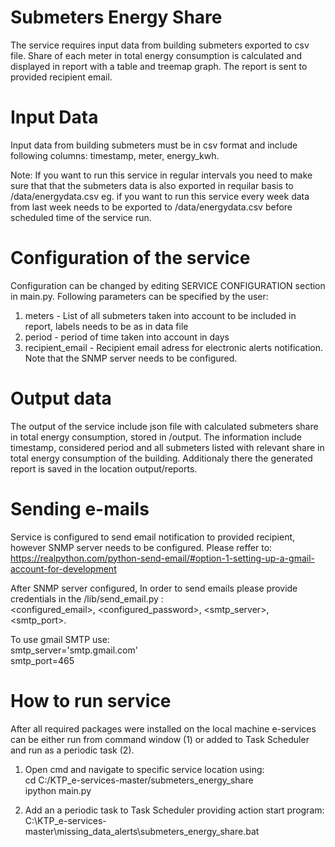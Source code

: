 # Submeters Energy Share 
The service requires input data from building submeters exported to csv file. Share of each meter in total energy consumption is calculated and displayed in report with a table and treemap graph. The report is sent to provided recipient email. 

# Input Data 

Input data from building submeters must be in csv format and include following columns: timestamp, meter, energy_kwh. <br />

Note: If you want to run this service in regular intervals you need to make sure that that the submeters data is also exported in requilar basis to /data/energydata.csv
eg. if you want to run this service every week data from last week needs to be exported to /data/energydata.csv  before scheduled time of the service run. 


# Configuration of the service 

Configuration can be changed by editing SERVICE CONFIGURATION section in main.py. Following parameters can be specified by the user: 

1. meters - List of all submeters taken into account to be included in report, labels needs to be as in data file 
2. period - period of time taken into account in days
3. recipient_email - Recipient email adress for electronic alerts notification. Note that the SNMP server needs to be configured.


# Output data

The output of the service include json file with calculated submeters share in total energy consumption, stored in /output. The information include timestamp, considered period and all submeters listed with relevant share in total energy consumption of the building. Additionaly there the generated report is saved in the location output/reports. 

# Sending e-mails

Service is configured to send email notification to provided recipient, however SNMP server needs to be configured. Please reffer to: 
https://realpython.com/python-send-email/#option-1-setting-up-a-gmail-account-for-development

After SNMP server configured, In order to send emails  please provide credentials in the /lib/send_email.py :  <br />
<configured_email>, <configured_password>, <smtp_server>, <smtp_port>. <br />

To use gmail SMTP use: <br />
smtp_server='smtp.gmail.com' <br />
smtp_port=465

# How to run service
After all required packages were installed on the local machine e-services can be either run from command window (1) or added to Task Scheduler and run as a periodic task (2). 

1.  Open cmd and navigate to specific service location using: <br />
cd C:/KTP_e-services-master/submeters_energy_share <br />
ipython main.py

2. Add an a periodic task to Task Scheduler providing action start program: <br /> C:\KTP_e-services-master\missing_data_alerts\submeters_energy_share.bat
